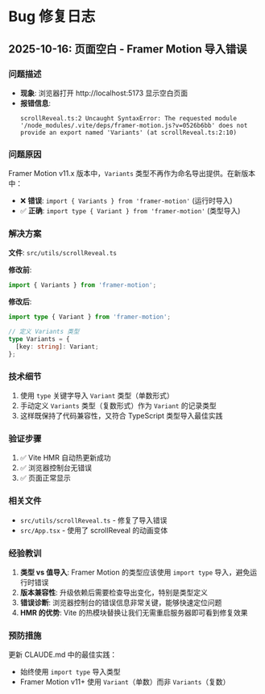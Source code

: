 # Bug 修复日志

## 2025-10-16: 页面空白 - Framer Motion 导入错误

### 问题描述
- **现象**: 浏览器打开 http://localhost:5173 显示空白页面
- **报错信息**:
  ```
  scrollReveal.ts:2 Uncaught SyntaxError: The requested module '/node_modules/.vite/deps/framer-motion.js?v=0526b6bb' does not provide an export named 'Variants' (at scrollReveal.ts:2:10)
  ```

### 问题原因
Framer Motion v11.x 版本中，`Variants` 类型不再作为命名导出提供。在新版本中：
- ❌ **错误**: `import { Variants } from 'framer-motion'` (运行时导入)
- ✅ **正确**: `import type { Variant } from 'framer-motion'` (类型导入)

### 解决方案

**文件**: `src/utils/scrollReveal.ts`

**修改前**:
```typescript
import { Variants } from 'framer-motion';
```

**修改后**:
```typescript
import type { Variant } from 'framer-motion';

// 定义 Variants 类型
type Variants = {
  [key: string]: Variant;
};
```

### 技术细节
1. 使用 `type` 关键字导入 `Variant` 类型（单数形式）
2. 手动定义 `Variants` 类型（复数形式）作为 `Variant` 的记录类型
3. 这样既保持了代码兼容性，又符合 TypeScript 类型导入最佳实践

### 验证步骤
1. ✅ Vite HMR 自动热更新成功
2. ✅ 浏览器控制台无错误
3. ✅ 页面正常显示

### 相关文件
- `src/utils/scrollReveal.ts` - 修复了导入错误
- `src/App.tsx` - 使用了 scrollReveal 的动画变体

### 经验教训
1. **类型 vs 值导入**: Framer Motion 的类型应该使用 `import type` 导入，避免运行时错误
2. **版本兼容性**: 升级依赖后需要检查导出变化，特别是类型定义
3. **错误诊断**: 浏览器控制台的错误信息非常关键，能够快速定位问题
4. **HMR 的优势**: Vite 的热模块替换让我们无需重启服务器即可看到修复效果

### 预防措施
更新 CLAUDE.md 中的最佳实践：
- 始终使用 `import type` 导入类型
- Framer Motion v11+ 使用 `Variant`（单数）而非 `Variants`（复数）
